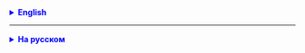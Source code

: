 <details style="margin-top: 16px">
  <summary style="cursor: pointer; color: blue;"><b>English</b></summary>

## Interfaces Comparator and Comparable

`Comparable` and `Comparator` are interfaces that allow you to **compare** objects in Java.

- `Comparable` allows you to define the **natural order** of comparison for objects of a particular class.
- `Comparator` provides the ability to define **multiple ways of comparison** for a single class.

### Using Comparable

To use `Comparable`, a class must implement this interface and override the `compareTo()` method. Example:

```java
public class Person implements Comparable<Person> {
    private String name;
    private int age;

    // Constructors, getters, setters

    @Override
    public int compareTo(Person other) {
        return this.age - other.age;
    }
}
```

### Using Comparator

`Comparator` allows you to create custom comparison rules for objects. Example:

```java
public class PersonAgeComparator implements Comparator<Person> {
    @Override
    public int compare(Person p1, Person p2) {
        return p1.getAge() - p2.getAge();
    }
}
```

### What's the Difference Between Comparator and Comparable in Java?

In Java, the `Comparator` and `Comparable` interfaces are used for object comparison, but they serve different purposes:

1. `Comparable`:

- The `Comparable` interface allows an object to compare itself with another object.
- A class implementing `Comparable` provides the `compareTo` method, which defines how one object compares to another.
- Objects implementing `Comparable` can be naturally ordered, such as numbers or strings, and can be compared using
  the `compareTo` method.

2. `Comparator`:

- The `Comparator` interface represents an external comparator that can be used to compare objects, even if the class
  itself does not implement `Comparable`.
- You can create different `Comparator` instances for sorting objects based on different criteria.
- `Comparator` implements the `compare` method, which takes two objects and determines which one should come first.

**It's important to remember** that `Comparable` defines the natural order of comparison for objects of the same class,
while `Comparator` allows you to create custom ways of comparing objects.

##### Practical Tasks

1. Create a `Student` class with `name` and `grade` fields. Implement the `Comparable` interface for it so that students
   can be sorted by grades.
2. Create a list of students and sort it using both `Comparator` and `Comparable`.

</details>

<hr>

<details style="margin-top: 16px">
  <summary style="cursor: pointer; color: blue;"><b>На русском</b></summary>

## Генерики

**Генерики** (generics) в Java представляют собой механизм, который позволяет создавать **классы**, **интерфейсы** и **методы**,
которые работают с параметризованными типами данных. Они позволяют написать код, который будет работать с разными типами
данных, обеспечивая типовую безопасность. Типовая безопасность гарантирует, что вы не сможете вставить объект
несовместимого типа данных.

**Пример использования генериков для классов:**

```java
public class Box<T> {
    private T content;

    public Box(T content) {
        this.content = content;
    }

    public T getContent() {
        return content;
    }
}
```

В этом примере `T` является параметром типа (type parameter), который может быть заменен на конкретный тип данных при
создании объекта класса `Box`. Например:

```
        Box<Integer> integerBox=new Box<>(42);
        Box<String> stringBox=new Box<>("Привет, мир!");

        Integer intValue=integerBox.getContent();
        String stringValue=stringBox.getContent();
```

- Использование обобщений делает код более гибким и безопасным.

**Примеры использования гейнериков для методов:**

```java
public class GenericExample {
    public static <T> void printArray(T[] array) {
        for (T item : array) {
            System.out.print(item + " ");
        }
        System.out.println();
    }

    public static void main(String[] args) {
        Integer[] intArray = {1, 2, 3, 4, 5};
        String[] stringArray = {"Привет", "Мир", "Java"};

        System.out.println("Массив целых чисел:");
        printArray(intArray);

        System.out.println("Массив строк:");
        printArray(stringArray);
    }
}
```

### Практика:

- Напишите обобщенный интерфейс для калькулятора и несколько имплементаций с разными типами (Short, Double, Integer,
  Long) для интерфейса.

#### Пример:

````java
public class CalculatorImplDouble implements ICalculator<Double, Float> {

    @Override
    public Double add(Float a, Float b) {
        return a + b;
    }

    //...
}

public class CalculatorImplDouble implements ICalculator<Long, Integer> {

    @Override
    public Long add(Integer a, Integer b) {
        return a + b;
    }

    //...
}
````

- Напишите обобщенный метод `printArray`, который принимает массив любого типа данных и выводит его содержимое на экран.
  Затем создайте два массива - один с целыми числами, другой с строками, и объектом Car и используйте `printArray` для
  их вывода

````java
public class Car {

    /**
     * Статический счетчик. В этом примере используется для автоматической установки id в конструкторе
     */
    private static int carIdCounter = 0;

    private final Integer ID; // Константа/финальная переменная. Id не должна быть изменяемой после инициализации в конструкторе 
    private String brand;
    private String model;

    public Car(String brand,
               String model) {
        carIdCounter++; // Добавляем +1 к каждому новому созданному объекту. Если объект создается через этот конструктор
        this.ID = carIdCounter; // присвоение значения для ID на основе счетчика
        this.brand = brand;
        this.model = model;
    }
}
````

````java
public class GenericExample {

    public static void main(String[] args) {
        Integer[] intArray = {1, 2, 3, 4, 5};
        String[] stringArray = {"Привет", "Мир", "Java"};
        Car[] carArray = {new Car("Toyota", "Camry"), new Car("Honda", "Civic")};

        System.out.println("Массив целых чисел:");
        printArray(intArray); // вызов обобщенного метода

        System.out.println("Массив строк:");
        printArray(stringArray); // вызов обобщенного метода 

        System.out.println("Массив машин:");
        printArray(carArray); // вызов обобщенного метода
    }
}
````

## Интерфейсы Comparator и Comparable

`Comparable` и `Comparator` - это интерфейсы, которые позволяют **сравнивать** объекты в Java.

- `Comparable` позволяет определить **естественный порядок** сравнения для объектов данного класса.
- `Comparator` предоставляет возможность определить **несколько способов сравнения** для одного класса.

### Использование Comparable

Чтобы использовать `Comparable`, класс должен реализовать этот интерфейс и переопределить метод `compareTo()`. Пример:

```java
public class Person implements Comparable<Person> {
    private String name;
    private int age;

    // Конструкторы, геттеры, сеттеры

    @Override
    public int compareTo(Person other) {
        return this.age - other.age;
    }
}
```

### Использование Comparator

`Comparator` позволяет создавать собственные правила сравнения для объектов. Пример:

```java
public class PersonAgeComparator implements Comparator<Person> {
    @Override
    public int compare(Person p1, Person p2) {
        return p1.getAge() - p2.getAge();
    }
}
```

### Чем отличается в Java Comparator от Comparable?

В Java интерфейсы `Comparator` и `Comparable` используются для сравнения объектов, но они имеют разные назначения:

1. `Comparable`:

- Интерфейс `Comparable` позволяет объекту сравнивать себя с другим объектом.
- Класс, реализующий `Comparable`, предоставляет метод `compareTo`, который определяет, как один объект сравнивается с
  другим.
- Объекты, реализующие `Comparable`, могут быть естественно упорядочены, например, числа или строки, их можно сравнивать
  с использованием метода `compareTo`.


2. `Comparator`:

- Интерфейс `Comparator` представляет собой внешний компаратор, который можно использовать для сравнения объектов, даже
  если класс сам по себе не реализует `Comparable`.
- Вы можете создать различные `Comparator` для сортировки объектов по разным критериям.
- `Comparator` реализует метод `compare`, который принимает два объекта и определяет, какой из них должен идти первым.

**Важно помнить**, что `Comparable` определяет естественный порядок сравнения для объектов данного класса, в то время
как `Comparator` позволяет создавать пользовательские способы сравнения объектов.

##### Практические задачи

1. Создайте класс `Student` с полями `name` и `grade`. Реализуйте для него интерфейс `Comparable` так, чтобы студенты
   сортировались по оценкам.
2. Создайте список студентов и отсортируйте его с использованием `Comparator` и `Comparable`.

</details>
